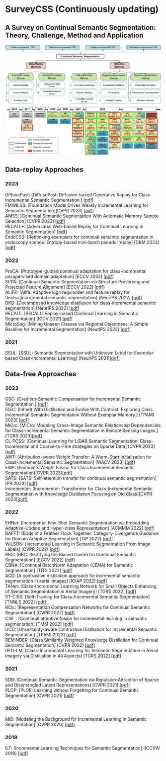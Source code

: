 # SurveyCSS (Continuously updating)
## A Survey on Continual Semantic Segmentation: Theory, Challenge, Method and Application

![method_classification](illustration/method_category.png)
![roadmap](illustration/roadmap.png)
## Data-replay Approaches
### 2023
DiffusePast: [DiffusePast: Diffusion-based Generative Replay for Class Incremental Semantic Segmentation.] [[pdf]](https://arxiv.org/pdf/2308.01127.pdf) \
FMWILSS: [Foundation Model Drives Weakly Incremental Learning for Semantic Segmentation][CVPR 2023] [[pdf]](https://arxiv.org/abs/2302.14250) \
AMSS: [Continual Semantic Segmentation With Automatic Memory Sample Selection] [CVPR 2023] [[pdf]](https://openaccess.thecvf.com/content/CVPR2023/html/Zhu_Continual_Semantic_Segmentation_With_Automatic_Memory_Sample_Selection_CVPR_2023_paper.html)\
RECALL+: [Adversarial Web-based Replay for Continual Learning in Semantic Segmentation] [[pdf]](https://browse.arxiv.org/pdf/2309.10479.pdf)\
EndoCSS: [Rethinking exemplars for continual semantic segmentation in endoscopy scenes: Entropy-based mini-batch pseudo-replay] [CBM 2023] [[pdf]](https://browse.arxiv.org/pdf/2308.14100.pdf)

### 2022
ProCA: [Prototype-guided continual adaptation for class-incremental unsupervised domain adaptation] [ECCV 2022] [[pdf]](https://browse.arxiv.org/pdf/2207.10856.pdf)\
SPPA: [Continual Semantic Segmentation via Structure Preserving and Projected Feature Alignment] [ECCV 2022] [[pdf]](https://www.ecva.net/papers/eccv_2022/papers_ECCV/papers/136890341.pdf) \
ALIFE: [Alife: Adaptive logit regularizer and feature replay for \textsc{incre}mental semantic segmentation] [NeurIPS 2022] [[pdf]](https://proceedings.neurips.cc/paper_files/paper/2022/hash/5d516fc09b53e9a7fade4fbad703e686-Abstract-Conference.html) \
DKD: [Decomposed knowledge distillation for class-incremental semantic segmentation] [NeurIPS 2022] [[pdf]](https://proceedings.neurips.cc/paper_files/paper/2022/hash/439bf902de1807088d8b731ca20b0777-Abstract-Conference.html)\
RECALL: [RECALL: Replay-based Continual Learning in Semantic Segmentation] [ICCV 2021] [[pdf]](https://openaccess.thecvf.com/content/ICCV2021/papers/Maracani_RECALL_Replay-Based_Continual_Learning_in_Semantic_Segmentation_ICCV_2021_paper.pdf)\
MicroSeg: [Mining Unseen Classes via Regional Objectness: A Simple Baseline for Incremental Segmentation] [NeurIPS 2022] [[pdf]](https://proceedings.neurips.cc/paper_files/paper/2022/file/99b419554537c66bf27e5eb7a74c7de4-Paper-Conference.pdf)


### 2021
SSUL: [SSUL: Semantic Segmentation with Unknown Label for Exemplar-based Class-Incremental Learning] [NeurIPS 2021][[pdf]](https://proceedings.neurips.cc/paper/2021/hash/5a9542c773018268fc6271f7afeea969-Abstract.html)




## Data-free Approaches

### 2023
GSC: [Gradient-Semantic Compensation for Incremental Semantic Segmentation.] [[pdf]](https://browse.arxiv.org/pdf/2307.10822.pdf)\
IDEC: [Inherit With Distillation and Evolve With Contrast: Exploring Class Incremental Semantic Segmentation Without Exemplar Memory.] [TPAMI 2023] [[pdf]](https://ieeexplore.ieee.org/abstract/document/10120962)\
MiCro: [MiCro: Modeling Cross-Image Semantic Relationship Dependencies for Class-Incremental Semantic Segmentation in Remote Sensing Images.][TGRS 2023][[pdf]](https://ieeexplore.ieee.org/abstract/document/10188852)\
CL-PCSS: [Continual Learning for LiDAR Semantic Segmentation: Class-Incremental and Coarse-to-Fine strategies on Sparse Data] [CVPR 2023] [[pdf]](https://openaccess.thecvf.com/content/CVPR2023W/CLVision/html/Camuffo_Continual_Learning_for_LiDAR_Semantic_Segmentation_Class-Incremental_and_Coarse-To-Fine_Strategies_CVPRW_2023_paper.html)\
AWT: [Attribution-aware Weight Transfer: A Warm-Start Initialization for Class-Incremental Semantic Segmentation] [WACV 2023] [[pdf]](https://openaccess.thecvf.com/content/WACV2023/html/Goswami_Attribution-Aware_Weight_Transfer_A_Warm-Start_Initialization_for_Class-Incremental_Semantic_Segmentation_WACV_2023_paper.html)\
EWF: [Endpoints Weight Fusion for Class Incremental Semantic Segmentation][CVPR 2023][[pdf]](https://openaccess.thecvf.com/content/CVPR2023/papers/Xiao_Endpoints_Weight_Fusion_for_Class_Incremental_Semantic_Segmentation_CVPR_2023_paper.pdf)\
SATS: [SATS: Self-attention transfer for continual semantic segmentation] [PR 2023] [[pdf]](https://browse.arxiv.org/pdf/2203.07667.pdf)\
Incrementer: [Incrementer: Transformer for Class-Incremental Semantic Segmentation with Knowledge Distillation Focusing on Old Class][CVPR 2023][[pdf]](https://openaccess.thecvf.com/content/CVPR2023/html/Shang_Incrementer_Transformer_for_Class-Incremental_Semantic_Segmentation_With_Knowledge_Distillation_Focusing_CVPR_2023_paper.html)

### 2022
EHNet: [Incremental Few-Shot Semantic Segmentation via Embedding Adaptive-Update and Hyper-class Representation] [ACMMM 2022] [[pdf]](https://browse.arxiv.org/pdf/2207.12964.pdf)\
BAFFT: [Birds of a Feather Flock Together: Category-Divergence Guidance for Domain Adaptive Segmentation] [TIP 2022] [[pdf]](https://browse.arxiv.org/pdf/2204.02111.pdf)\
WILSON: [Incremental Learning in Semantic Segmentation From Image Labels] [CVPR 2022] [[pdf]](https://openaccess.thecvf.com/content/CVPR2022/html/Cermelli_Incremental_Learning_in_Semantic_Segmentation_From_Image_Labels_CVPR_2022_paper.html)\
RBC: [RBC: Rectifying the Biased Context in Continual Semantic Segmentation] [ECCV 2022] [[pdf]](https://browse.arxiv.org/pdf/2203.08404.pdf)\
CBNA: [Continual BatchNorm Adaptation (CBNA) for Semantic Segmentation] [TITS 2022] [[pdf]](https://ieeexplore.ieee.org/abstract/document/9843858)\
ACD: [A contrastive distillation approach for incremental semantic segmentation in aerial images] [ICIAP 2022] [[pdf]](https://browse.arxiv.org/pdf/2112.03814.pdf)\
TANet: [Class-Incremental Learning Network for Small Objects Enhancing of Semantic Segmentation in Aerial Imagery] [TGRS 2022] [[pdf]](https://ieeexplore.ieee.org/abstract/document/9594782)\
ST-CISS: [Self-Training for Class-Incremental Semantic Segmentation] [TNNLS 2022] [[pdf]](https://ieeexplore.ieee.org/abstract/document/9737321)\
RCIL: [Representation Compensation Networks for Continual Semantic Segmentation] [CVPR 2022] [[pdf]](https://openaccess.thecvf.com/content/CVPR2022/html/Zhang_Representation_Compensation_Networks_for_Continual_Semantic_Segmentation_CVPR_2022_paper.html)\
CAF：[Continual attentive fusion for incremental learning in semantic segmentation] [TMM 2022] [[pdf]](https://ieeexplore.ieee.org/abstract/document/9757872)\
UCD: [Uncertainty-aware Contrastive Distillation for Incremental Semantic Segmentation] [TPAMI 2022] [[pdf]](https://ieeexplore.ieee.org/abstract/document/9745778)\
REMINDER: [Class Similarity Weighted Knowledge Distillation for Continual Semantic Segmentation] [CVPR 2022] [[pdf]](https://openaccess.thecvf.com/content/CVPR2022/html/Phan_Class_Similarity_Weighted_Knowledge_Distillation_for_Continual_Semantic_Segmentation_CVPR_2022_paper.html)\
DFD-LM: [Class-Incremental Learning for Semantic Segmentation in Aerial Imagery via Distillation in All Aspects] [TGRS 2022] [[pdf]](https://ieeexplore.ieee.org/abstract/document/9648310)


### 2021
SDR: [Continual Semantic Segmentation via Repulsion-Attraction of Sparse and Disentangled Latent Representations] [CVPR 2021] [[pdf]](https://openaccess.thecvf.com/content/CVPR2021/html/Michieli_Continual_Semantic_Segmentation_via_Repulsion-Attraction_of_Sparse_and_Disentangled_Latent_CVPR_2021_paper.html?ref=https://githubhelp.com)\
PLOP: [PLOP: Learning without Forgetting for Continual Semantic Segmentation] [CVPR 2021] [[pdf]](https://openaccess.thecvf.com/content/CVPR2021/html/Douillard_PLOP_Learning_Without_Forgetting_for_Continual_Semantic_Segmentation_CVPR_2021_paper.html)


### 2020
MiB: [Modeling the Background for Incremental Learning in Semantic Segmentation] [CVPR 2020] [[pdf]](https://openaccess.thecvf.com/content_CVPR_2020/html/Cermelli_Modeling_the_Background_for_Incremental_Learning_in_Semantic_Segmentation_CVPR_2020_paper.html)

### 2019
ILT: [Incremental Learning Techniques for Semantic Segmentation] [ICCVW 2019] [[pdf]](https://openaccess.thecvf.com/content_ICCVW_2019/html/TASK-CV/Michieli_Incremental_Learning_Techniques_for_Semantic_Segmentation_ICCVW_2019_paper.html)




